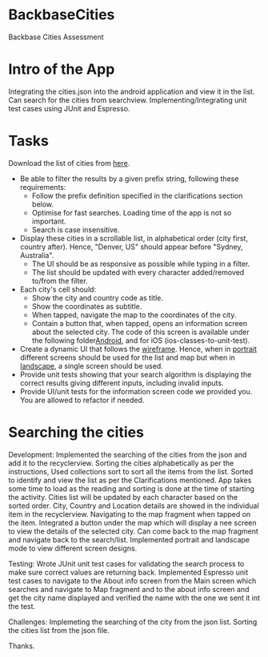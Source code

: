 # BackbaseCities
Backbase Cities Assessment

# Intro of the App
Integrating the cities.json into the android application and view it in the list. 
Can search for the cities from searchview. 
Implementing/Integrating unit test cases using JUnit and Espresso.

# Tasks
Download the list of cities from [here](cities.json).
* Be able to filter the results by a given prefix string, following these requirements:
     * Follow the prefix definition specified in the clarifications section below.
     * Optimise for fast searches. Loading time of the app is not so important.
     * Search is case insensitive.
* Display these cities in a scrollable list, in alphabetical order (city first, country after). Hence, "Denver, US" should appear before "Sydney, Australia".
     * The UI should be as responsive as possible while typing in a filter.
     * The list should be updated with every character added/removed to/from the filter.
* Each city's cell should:
     * Show the city and country code as title.
     * Show the coordinates as subtitle.
     * When tapped, navigate the map to the coordinates of the city.
     * Contain a button that, when tapped, opens an information screen about the selected city. The code of this screen is available under the following folder[Android](androidTestClasses), and for iOS (ios-classes-to-unit-test).
* Create a dynamic UI that follows the [wireframe](wireframes). Hence, when in [portrait](wireframes/portrait.png) different screens should be used for the list and map but when in [landscape](wireframes/landscape.png), a single screen should be used.
* Provide unit tests showing that your search algorithm is displaying the correct results giving different inputs, including invalid inputs.
* Provide UI/unit tests for the information screen code we provided you. You are allowed to refactor if needed.


# Searching the cities
  Development:
Implemented the searching of the cities from the json and add it to the recyclerview.
Sorting the cities alphabetically as per the instructions, Used collections sort to sort all the items from the list.
Sorted to identify and view the list as per the Clarifications mentioned.
App takes some time to load as the reading and sorting is done at the time of starting the activity.
Cities list will be updated by each character based on the sorted order.
City, Country and Location details are showed in the individual item in the recyclerview.
Navigating to the map fragment when tapped on the item.
Integrated a button under the map which will display a nee screen to view the details of the selected city.
Can come back to the map fragment and navigate back to the search/list.
Implemented portrait and landscape mode to view different screen designs.

  Testing:
Wrote JUnit unit test cases for validating the search process to make sure correct values are returning back.
Implemented Espresso unit test cases to navigate to the About info screen from the Main screen which searches 
and navigate to Map fragment and to the about info screen and get the city name displayed and verified the 
name with the one we sent it int the test.

  Challenges:
Implemeting the searching of the city from the json list.
Sorting the cities list from the json file.

Thanks.
